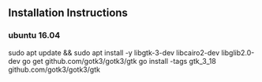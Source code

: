 
## Installation Instructions

### ubuntu 16.04
sudo apt update && sudo apt install -y libgtk-3-dev libcairo2-dev libglib2.0-dev
go get github.com/gotk3/gotk3/gtk
go install -tags gtk_3_18 github.com/gotk3/gotk3/gtk
